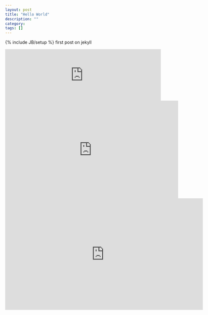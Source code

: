 ```yaml
---
layout: post
title: "Hello World"
description: ""
category: 
tags: []
---
```

{% include JB/setup %}
first post on jekyll

<iframe width="100%" height="166" scrolling="no" frameborder="no" src="https://w.soundcloud.com/player/?url=https%3A//api.soundcloud.com/tracks/127989630&amp;color=ff5500&amp;auto_play=false&amp;hide_related=false&amp;show_artwork=true">&nbsp;</iframe>

<iframe width="560" height="315" src="http://www.youtube.com/embed/BexzQbBqak4" frameborder="0">        </iframe>
<iframe src="http://coub.com/embed/8jmlk8d?muted=false&amp;amp;autostart=false&amp;originalSize=false&amp;hideTopBar=false&amp;noSiteButtons=false&amp;startWithHD=false" allowfullscreen="true" frameborder="0" width="640" height="360">&nbsp;</iframe>
